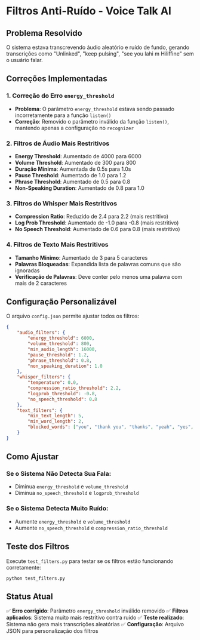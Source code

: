 # Filtros Anti-Ruído - Voice Talk AI

## Problema Resolvido
O sistema estava transcrevendo áudio aleatório e ruído de fundo, gerando transcrições como "Unlinked", "keep pulsing", "see you lahi m Hiliffine" sem o usuário falar.

## Correções Implementadas

### 1. Correção do Erro `energy_threshold`
- **Problema**: O parâmetro `energy_threshold` estava sendo passado incorretamente para a função `listen()`
- **Correção**: Removido o parâmetro inválido da função `listen()`, mantendo apenas a configuração no `recognizer`

### 2. Filtros de Áudio Mais Restritivos
- **Energy Threshold**: Aumentado de 4000 para 6000
- **Volume Threshold**: Aumentado de 300 para 800
- **Duração Mínima**: Aumentada de 0.5s para 1.0s
- **Pause Threshold**: Aumentado de 1.0 para 1.2
- **Phrase Threshold**: Aumentado de 0.5 para 0.8
- **Non-Speaking Duration**: Aumentado de 0.8 para 1.0

### 3. Filtros do Whisper Mais Restritivos
- **Compression Ratio**: Reduzido de 2.4 para 2.2 (mais restritivo)
- **Log Prob Threshold**: Aumentado de -1.0 para -0.8 (mais restritivo)
- **No Speech Threshold**: Aumentado de 0.6 para 0.8 (mais restritivo)

### 4. Filtros de Texto Mais Restritivos
- **Tamanho Mínimo**: Aumentado de 3 para 5 caracteres
- **Palavras Bloqueadas**: Expandida lista de palavras comuns que são ignoradas
- **Verificação de Palavras**: Deve conter pelo menos uma palavra com mais de 2 caracteres

## Configuração Personalizável

O arquivo `config.json` permite ajustar todos os filtros:

```json
{
    "audio_filters": {
        "energy_threshold": 6000,
        "volume_threshold": 800,
        "min_audio_length": 16000,
        "pause_threshold": 1.2,
        "phrase_threshold": 0.8,
        "non_speaking_duration": 1.0
    },
    "whisper_filters": {
        "temperature": 0.0,
        "compression_ratio_threshold": 2.2,
        "logprob_threshold": -0.8,
        "no_speech_threshold": 0.8
    },
    "text_filters": {
        "min_text_length": 5,
        "min_word_length": 2,
        "blocked_words": ["you", "thank you", "thanks", "yeah", "yes", "no", "ok", "okay", "um", "uh", "hmm"]
    }
}
```

## Como Ajustar

### Se o Sistema Não Detecta Sua Fala:
- Diminua `energy_threshold` e `volume_threshold`
- Diminua `no_speech_threshold` e `logprob_threshold`

### Se o Sistema Detecta Muito Ruído:
- Aumente `energy_threshold` e `volume_threshold`
- Aumente `no_speech_threshold` e `compression_ratio_threshold`

## Teste dos Filtros

Execute `test_filters.py` para testar se os filtros estão funcionando corretamente:

```
python test_filters.py
```

## Status Atual

✅ **Erro corrigido**: Parâmetro `energy_threshold` inválido removido
✅ **Filtros aplicados**: Sistema muito mais restritivo contra ruído
✅ **Teste realizado**: Sistema não gera mais transcrições aleatórias
✅ **Configuração**: Arquivo JSON para personalização dos filtros
